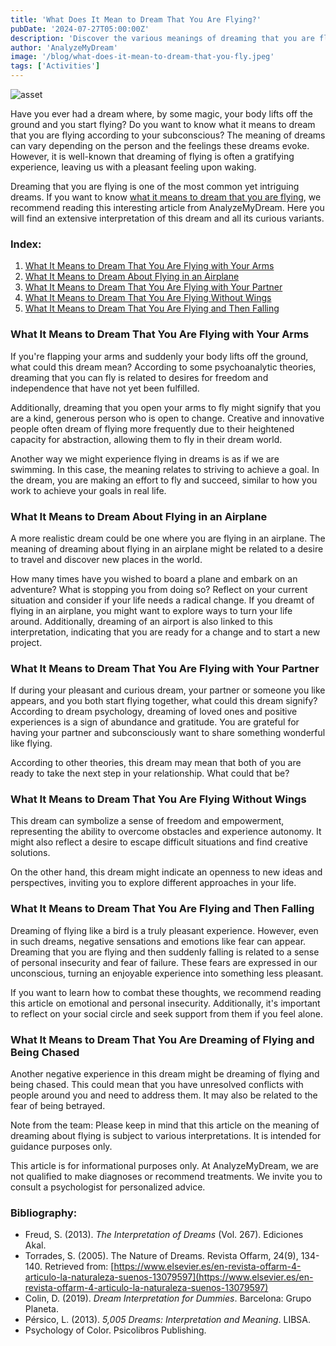 ```yaml
---
title: 'What Does It Mean to Dream That You Are Flying?'
pubDate: '2024-07-27T05:00:00Z'
description: 'Discover the various meanings of dreaming that you are flying, from representing freedom and empowerment to interpreting feelings of insecurity.'
author: 'AnalyzeMyDream'
image: '/blog/what-does-it-mean-to-dream-that-you-fly.jpeg'
tags: ['Activities']
---
```


![asset](/blog/what-does-it-mean-to-dream-that-you-fly.jpeg)

Have you ever had a dream where, by some magic, your body lifts off the ground and you start flying? Do you want to know what it means to dream that you are flying according to your subconscious? The meaning of dreams can vary depending on the person and the feelings these dreams evoke. However, it is well-known that dreaming of flying is often a gratifying experience, leaving us with a pleasant feeling upon waking.

Dreaming that you are flying is one of the most common yet intriguing dreams. If you want to know [what it means to dream that you are flying](#what-it-means-to-dream-that-you-are-flying), we recommend reading this interesting article from AnalyzeMyDream. Here you will find an extensive interpretation of this dream and all its curious variants.

### Index:

1. [What It Means to Dream That You Are Flying with Your Arms](#what-it-means-to-dream-that-you-are-flying-with-your-arms)
2. [What It Means to Dream About Flying in an Airplane](#what-it-means-to-dream-about-flying-in-an-airplane)
3. [What It Means to Dream That You Are Flying with Your Partner](#what-it-means-to-dream-that-you-are-flying-with-your-partner)
4. [What It Means to Dream That You Are Flying Without Wings](#what-it-means-to-dream-that-you-are-flying-without-wings)
5. [What It Means to Dream That You Are Flying and Then Falling](#what-it-means-to-dream-that-you-are-flying-and-then-falling)

### What It Means to Dream That You Are Flying with Your Arms

If you're flapping your arms and suddenly your body lifts off the ground, what could this dream mean? According to some psychoanalytic theories, dreaming that you can fly is related to desires for freedom and independence that have not yet been fulfilled.

Additionally, dreaming that you open your arms to fly might signify that you are a kind, generous person who is open to change. Creative and innovative people often dream of flying more frequently due to their heightened capacity for abstraction, allowing them to fly in their dream world.

Another way we might experience flying in dreams is as if we are swimming. In this case, the meaning relates to striving to achieve a goal. In the dream, you are making an effort to fly and succeed, similar to how you work to achieve your goals in real life.

### What It Means to Dream About Flying in an Airplane

A more realistic dream could be one where you are flying in an airplane. The meaning of dreaming about flying in an airplane might be related to a desire to travel and discover new places in the world.

How many times have you wished to board a plane and embark on an adventure? What is stopping you from doing so? Reflect on your current situation and consider if your life needs a radical change. If you dreamt of flying in an airplane, you might want to explore ways to turn your life around. Additionally, dreaming of an airport is also linked to this interpretation, indicating that you are ready for a change and to start a new project.

### What It Means to Dream That You Are Flying with Your Partner

If during your pleasant and curious dream, your partner or someone you like appears, and you both start flying together, what could this dream signify? According to dream psychology, dreaming of loved ones and positive experiences is a sign of abundance and gratitude. You are grateful for having your partner and subconsciously want to share something wonderful like flying.

According to other theories, this dream may mean that both of you are ready to take the next step in your relationship. What could that be?

### What It Means to Dream That You Are Flying Without Wings

This dream can symbolize a sense of freedom and empowerment, representing the ability to overcome obstacles and experience autonomy. It might also reflect a desire to escape difficult situations and find creative solutions.

On the other hand, this dream might indicate an openness to new ideas and perspectives, inviting you to explore different approaches in your life.

### What It Means to Dream That You Are Flying and Then Falling

Dreaming of flying like a bird is a truly pleasant experience. However, even in such dreams, negative sensations and emotions like fear can appear. Dreaming that you are flying and then suddenly falling is related to a sense of personal insecurity and fear of failure. These fears are expressed in our unconscious, turning an enjoyable experience into something less pleasant.

If you want to learn how to combat these thoughts, we recommend reading this article on emotional and personal insecurity. Additionally, it's important to reflect on your social circle and seek support from them if you feel alone.

### What It Means to Dream That You Are Dreaming of Flying and Being Chased

Another negative experience in this dream might be dreaming of flying and being chased. This could mean that you have unresolved conflicts with people around you and need to address them. It may also be related to the fear of being betrayed.

Note from the team: Please keep in mind that this article on the meaning of dreaming about flying is subject to various interpretations. It is intended for guidance purposes only.

This article is for informational purposes only. At AnalyzeMyDream, we are not qualified to make diagnoses or recommend treatments. We invite you to consult a psychologist for personalized advice.

### Bibliography:

- Freud, S. (2013). *The Interpretation of Dreams* (Vol. 267). Ediciones Akal.
- Torrades, S. (2005). The Nature of Dreams. Revista Offarm, 24(9), 134-140. Retrieved from: [https://www.elsevier.es/en-revista-offarm-4-articulo-la-naturaleza-suenos-13079597](https://www.elsevier.es/en-revista-offarm-4-articulo-la-naturaleza-suenos-13079597)
- Colin, D. (2019). *Dream Interpretation for Dummies*. Barcelona: Grupo Planeta.
- Pérsico, L. (2013). *5,005 Dreams: Interpretation and Meaning*. LIBSA.
- Psychology of Color. Psicolibros Publishing.
